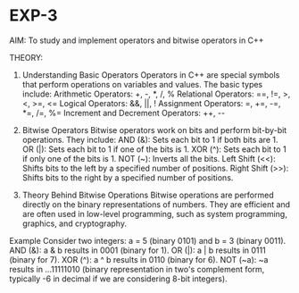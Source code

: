 # EXP-3
AIM: To study and implement operators and bitwise operators in C++

THEORY: 
1. Understanding Basic Operators
Operators in C++ are special symbols that perform operations on variables and values. The basic types include:
Arithmetic Operators: +, -, *, /, %
Relational Operators: ==, !=, >, <, >=, <=
Logical Operators: &&, ||, !
Assignment Operators: =, +=, -=, *=, /=, %=
Increment and Decrement Operators: ++, --

3. Bitwise Operators
Bitwise operators work on bits and perform bit-by-bit operations. They include:
AND (&): Sets each bit to 1 if both bits are 1.
OR (|): Sets each bit to 1 if one of the bits is 1.
XOR (^): Sets each bit to 1 if only one of the bits is 1.
NOT (~): Inverts all the bits.
Left Shift (<<): Shifts bits to the left by a specified number of positions.
Right Shift (>>): Shifts bits to the right by a specified number of positions.

3. Theory Behind Bitwise Operations
Bitwise operations are performed directly on the binary representations of numbers. They are efficient and are often used in low-level programming, such as system programming, graphics, and cryptography.

Example
Consider two integers: a = 5 (binary 0101) and b = 3 (binary 0011).
AND (&): a & b results in 0001 (binary for 1).
OR (|): a | b results in 0111 (binary for 7).
XOR (^): a ^ b results in 0110 (binary for 6).
NOT (~a): ~a results in ...11111010 (binary representation in two's complement form, typically -6 in decimal if we are considering 8-bit integers).
